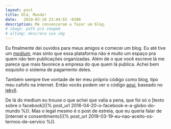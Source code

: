 ```yaml
---
layout: post
title: Olá, Mundo!
date:   2019-03-18 23:44:55 -0300
description: Me convenceram a fazer um blog.
# image: path pra imagem
# altimg: descreva sua img
---
```

Eu finalmente dei ouvidos para meus amigos e comecei um blog. Eu até tive um *[medium](http://medium.com/@graciano)*, mas sinto que essa plataforma não é muito um espaço pra quem não tem publicações organizadas. Além de o que você escreve lá me parece que mais favorece a empresa do que quem lá publica. Achei bem esquisito o sistema de pagamento deles.

Também sempre tive vontade de ter meu próprio código como blog, tipo meu cafofo na internet. Então vocês podem ver o código [aqui](https://github.com/graciano/graciano.github.io), baseado no [jekyll](https://jekyllrb.com/).

De lá do medium eu trouxe o que achei que valia a pena, que foi só o [texto sobre o facebook]({% post_url 2016-04-20-o-facebook-e-a-globo-do-mundo %}). Mas o legal mesmo é o post de estreia, que eu queria falar de [internet e consentimento]({% post_url 2019-03-19-eu-nao-aceito-os-termos-de-servico %}).
